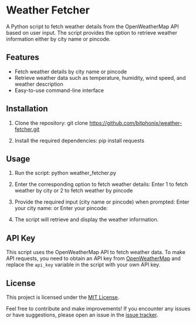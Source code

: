# Weather Fetcher

A Python script to fetch weather details from the OpenWeatherMap API based on user input. The script provides the option to retrieve weather information either by city name or pincode.

## Features

- Fetch weather details by city name or pincode
- Retrieve weather data such as temperature, humidity, wind speed, and weather description
- Easy-to-use command-line interface

## Installation

1. Clone the repository:
   git clone https://github.com/bitphonix/weather-fetcher.git

2. Install the required dependencies:
   pip install requests

## Usage

1. Run the script:
   python weather_fetcher.py

2. Enter the corresponding option to fetch weather details:
   Enter 1 to fetch weather by city or 2 to fetch weather by pincode

3. Provide the required input (city name or pincode) when prompted:
   Enter your city name: or Enter your pincode:

4. The script will retrieve and display the weather information.

## API Key

This script uses the OpenWeatherMap API to fetch weather data. To make API requests, you need to obtain an API key from [OpenWeatherMap](https://openweathermap.org/) and replace the `api_key` variable in the script with your own API key.

## License

This project is licensed under the [MIT License](LICENSE).

Feel free to contribute and make improvements! If you encounter any issues or have suggestions, please open an issue in the [issue tracker](https://github.com/bitphonix/weather-fetcher/issues).





